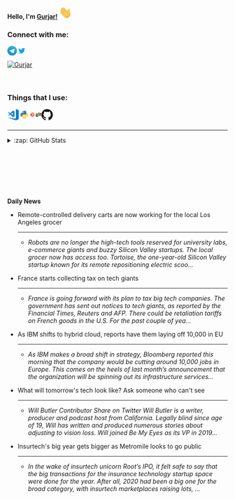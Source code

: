 #### Hello, I'm [Gurjar!](https://GurjarKing.github.io) <img src="https://raw.githubusercontent.com/ABSphreak/ABSphreak/master/gifs/Hi.gif" width="30px"></h2>


### Connect with me:

[<img align="left" alt="Gurjar | Telegram" width="22px" src="https://raw.githubusercontent.com/github/explore/80688e429a7d4ef2fca1e82350fe8e3517d3494d/topics/telegram/telegram.png" />][Telegram]
[<img align="left" alt="Gurjar | Twitter" width="22px" src="https://raw.githubusercontent.com/github/explore/80688e429a7d4ef2fca1e82350fe8e3517d3494d/topics/twitter/twitter.png" />][Twitter]
<br >
<br >
<a href="https://github.com/GurjarKing"><img src="https://komarev.com/ghpvc/?username=GurjarKing" alt="Gurjar" /></a> <br />
<br />
<br />
<!-- <br >

![](https://visitor-badge.glitch.me/badge?page_id=GurjarKing)

<br /> -->

### Things that I use:

[<img align="left" alt="Visual Studio Code" width="26px" src="https://raw.githubusercontent.com/github/explore/80688e429a7d4ef2fca1e82350fe8e3517d3494d/topics/visual-studio-code/visual-studio-code.png" />][VSCode]
[<img align="left" alt="Python" width="26px" src="https://raw.githubusercontent.com/github/explore/80688e429a7d4ef2fca1e82350fe8e3517d3494d/topics/python/python.png" />][Python]
[<img align="left" alt="Git" width="26px" src="https://raw.githubusercontent.com/github/explore/80688e429a7d4ef2fca1e82350fe8e3517d3494d/topics/git/git.png" />][Git]
[<img align="left" alt="GitHub" width="26px" src="https://raw.githubusercontent.com/github/explore/78df643247d429f6cc873026c0622819ad797942/topics/github/github.png" />][Github]

<br />
<br />

---
<details>
  <summary>:zap: GitHub Stats</summary>

<img align="left" alt="Gurjar's Github Stats" src="https://github-readme-stats.vercel.app/api?username=GurjarKing&show_icons=true&hide_border=true&count_private=true&include_all_commit=true&theme=algolia" />

</details>

<!-- ### 🔔 My latest tweet
<a href="https://twitter.com/Gurjar_King43" target="_blank">
	<img src="https://github.com/GurjarKing/GurjarKing/raw/master/tweet.png" width="70%" align="center" alt="Click to view on Twitter" title="My latest tweet, as an image"/>
</a> -->
<br>

<pre>

</pre>

<!-- **Quote of the hour:**

{qoth}

~ {qoth_author}
<pre>

</pre> -->
<br>
<pre>


</pre>
<strong>Daily News</strong>
  
  - Remote-controlled delivery carts are now working for the local Los Angeles grocer
     <hr/>
     
      - *Robots are no longer the high-tech tools reserved for university labs, e-commerce giants and buzzy Silicon Valley startups. The local grocer now has access too. Tortoise, the one-year-old Silicon Valley startup known for its remote repositioning electric scoo…*
     
  - France starts collecting tax on tech giants
      <hr/>
      
      - *France is going forward with its plan to tax big tech companies. The government has sent out notices to tech giants, as reported by the Financial Times, Reuters and AFP. There could be retaliation tariffs on French goods in the U.S. For the past couple of yea…*
      
  - As IBM shifts to hybrid cloud, reports have them laying off 10,000 in EU
      <hr/>
      
      - *As IBM makes a broad shift in strategy, Bloomberg reported this morning that the company would be cutting around 10,000 jobs in Europe. This comes on the heels of last month’s announcement that the organization will be spinning out its infrastructure services…*
      
  - What will tomorrow's tech look like? Ask someone who can't see
      <hr/>
      
      - *Will Butler Contributor Share on Twitter Will Butler is a writer, producer and podcast host from California. Legally blind since age of 19, Will has written and produced numerous stories about adjusting to vision loss. Will joined Be My Eyes as its VP in 2019…*
       
  - Insurtech's big year gets bigger as Metromile looks to go public
      <hr/>
       
       - *In the wake of insurtech unicorn Root’s IPO, it felt safe to say that the big transactions for the insurance technology startup space were done for the year. After all, 2020 had been a big one for the broad category, with insurtech marketplaces raising lots, …*
      

<br />

[VSCode]: https://code.visualstudio.com/
[Python]: https://www.python.org/
[Git]: https://git-scm.com/
[Github]: https://github.com/
[Telegram]: https://t.me/Gurjar_King/
[Twitter]: https://twitter.com/Gurjar_King43/
